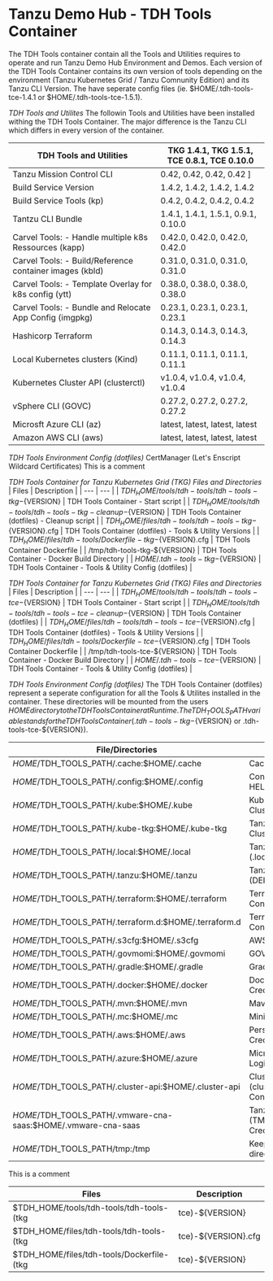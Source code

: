 # Tanzu Demo Hub - TDH Tools Container


The TDH Tools container contain all the Tools and Utilities requires to operate and run Tanzu Demo Hub Environment and Demos. Each version of the TDH Tools Container contains its own version of tools depending on the environment (Tanzu Kubernetes Grid / Tanzu Comnunity Edition) and its Tanzu CLI Version. The have seperate config files (ie. $HOME/.tdh-tools-tce-1.4.1 or $HOME/.tdh-tools-tce-1.5.1).

*TDH Tools and Utilites*
The followin Tools and Utilities have been installed withing the TDH Tools Container. The major difference is the Tanzu CLI which differs in every version of the container.

| TDH Tools and Utilities | TKG 1.4.1, TKG 1.5.1, TCE 0.8.1, TCE 0.10.0 |
| --- | --- | 
| Tanzu Mission Control CLI | 0.42, 0.42, 0.42, 0.42 ]
| Build Service Version | 1.4.2, 1.4.2, 1.4.2, 1.4.2 |
| Build Service Tools (kp) | 0.4.2, 0.4.2, 0.4.2, 0.4.2 |
| Tantzu CLI Bundle | 1.4.1, 1.4.1, 1.5.1, 0.9.1, 0.10.0 |
| Carvel Tools: - Handle multiple k8s Ressources (kapp) | 0.42.0, 0.42.0, 0.42.0, 0.42.0 |
| Carvel Tools: - Build/Reference container images (kbld) | 0.31.0, 0.31.0, 0.31.0, 0.31.0 | 
| Carvel Tools: - Template Overlay for k8s config (ytt) | 0.38.0, 0.38.0, 0.38.0, 0.38.0 |
| Carvel Tools: - Bundle and Relocate App Config (imgpkg) | 0.23.1, 0.23.1, 0.23.1, 0.23.1 |
| Hashicorp Terraform | 0.14.3, 0.14.3, 0.14.3, 0.14.3 |
| Local Kubernetes clusters (Kind) | 0.11.1, 0.11.1, 0.11.1, 0.11.1 |
| Kubernetes Cluster API (clusterctl) | v1.0.4, v1.0.4, v1.0.4, v1.0.4 |
| vSphere CLI (GOVC) | 0.27.2, 0.27.2, 0.27.2, 0.27.2 |
| Microsft Azure CLI (az) | latest, latest, latest, latest |
| Amazon AWS CLI (aws) | latest, latest, latest, latest |

*TDH Tools Environment Config (dotfiles)*
CertManager (Let's Enscript Wildcard Certificates)
This is a comment

*TDH Tools Container for Tanzu Kubernetes Grid (TKG) Files and Directories*
| Files | Description |
| --- | --- |
| $TDH_HOME/tools/tdh-tools/tdh-tools-tkg-${VERSION} | TDH Tools Container - Start script |
| $TDH_HOME/tools/tdh-tools/tdh-tools-tkg-cleanup-${VERSION} | TDH Tools Container (dotfiles) - Cleanup script |
| $TDH_HOME/files/tdh-tools/tdh-tools-tkg-${VERSION}.cfg | TDH Tools Container (dotfiles) - Tools & Utility Versions |
| $TDH_HOME/files/tdh-tools/Dockerfile-tkg-${VERSION}.cfg | TDH Tools Container Dockerfile |
| /tmp/tdh-tools-tkg-${VERSION} | TDH Tools Container - Docker Build Directory |
| $HOME/.tdh-tools-tkg-${VERSION} | TDH Tools Container - Tools & Utility Config (dotfiles) |

*TDH Tools Container for Tanzu Kubernetes Grid (TKG) Files and Directories*
| Files | Description |
| --- | --- |
| $TDH_HOME/tools/tdh-tools/tdh-tools-tce-${VERSION} | TDH Tools Container - Start script |
| $TDH_HOME/tools/tdh-tools/tdh-tools-tce-cleanup-${VERSION} | TDH Tools Container (dotfiles) |
| $TDH_HOME/files/tdh-tools/tdh-tools-tce-${VERSION}.cfg | TDH Tools Container (dotfiles) - Tools & Utility Versions |
| $TDH_HOME/files/tdh-tools/Dockerfile-tce-${VERSION}.cfg | TDH Tools Container Dockerfile |
| /tmp/tdh-tools-tce-${VERSION} | TDH Tools Container - Docker Build Directory |
| $HOME/.tdh-tools-tce-${VERSION} | TDH Tools Container - Tools & Utility Config (dotfiles) |

*TDH Tools Environment Config (dotfiles)*
The TDH Tools Container (dotfiles) represent a seperate configuration for all the Tools & Utilites installed in the container. These directories will be mounted from the users $HOME directory to the TDH Tools Container at Runtime. The TDH_TOOLS_PATH variable stands for the TDH Tools Container (.tdh-tools-tkg-${VERSION} or .tdh-tools-tce-${VERSION}).

| File/Directories | Description |
| --- | --- |
| $HOME/$TDH_TOOLS_PATH/.cache:$HOME/.cache | Cached Tanzu Confif |
| $HOME/$TDH_TOOLS_PATH/.config:$HOME/.config | Configuraiton for HELM and Tanzu |
| $HOME/$TDH_TOOLS_PATH/.kube:$HOME/.kube | Kubernetes / TKG Cluster Contexts |
| $HOME/$TDH_TOOLS_PATH/.kube-tkg:$HOME/.kube-tkg | Tanzu Management Cluster Contexts |
| $HOME/$TDH_TOOLS_PATH/.local:$HOME/.local | Tanzu CLI Config (.local/share/tanzucli) |
| $HOME/$TDH_TOOLS_PATH/.tanzu:$HOME/.tanzu | Tanzu Config (DEPRECATED) |
| $HOME/$TDH_TOOLS_PATH/.terraform:$HOME/.terraform | Terraform Configuration |
| $HOME/$TDH_TOOLS_PATH/.terraform.d:$HOME/.terraform.d | Terraform Configuration |
| $HOME/$TDH_TOOLS_PATH/.s3cfg:$HOME/.s3cfg | AWS S3 Contig |
| $HOME/$TDH_TOOLS_PATH/.govmomi:$HOME/.govmomi | GOVC Configuration |
| $HOME/$TDH_TOOLS_PATH/.gradle:$HOME/.gradle | Gradle Config |
| $HOME/$TDH_TOOLS_PATH/.docker:$HOME/.docker | Docker Login Credentials |
| $HOME/$TDH_TOOLS_PATH/.mvn:$HOME/.mvn | Mavan Config |
| $HOME/$TDH_TOOLS_PATH/.mc:$HOME/.mc | Minio Client Config |
| $HOME/$TDH_TOOLS_PATH/.aws:$HOME/.aws | Persistant AWS Login Credentials |
| $HOME/$TDH_TOOLS_PATH/.azure:$HOME/.azure | Microsoft Azure Login Credentials |
| $HOME/$TDH_TOOLS_PATH/.cluster-api:$HOME/.cluster-api | ClusterAPI (clusterctl) Configuration |
| $HOME/$TDH_TOOLS_PATH/.vmware-cna-saas:$HOME/.vmware-cna-saas | Tanzu Mission Contro (TMC) Login Credentials |
| $HOME/$TDH_TOOLS_PATH/tmp:/tmp | Keep the /tmp directory persistent |

This is a comment

| Files | Description |
| --- | --- |
| $TDH_HOME/tools/tdh-tools/tdh-tools-(tkg|tce)-${VERSION} | TDH Tools Container start script for Tanzu Kubernetes Grid (TKG) or Tanzu Comnunity Edition (TCE)
| $TDH_HOME/files/tdh-tools/tdh-tools-(tkg|tce)-${VERSION}.cfg | TDH Tools Container Configuration for Tanzu Kubernetes Grid (TKG) or Tanzu Comnunity Edition (TCE)
| $TDH_HOME/files/tdh-tools/Dockerfile-(tkg|tce)-${VERSION} | TDH Tools Container Dockerfile for Tanzu Kubernetes Grid (TKG) or Tanzu Comnunity Edition (TCE)



